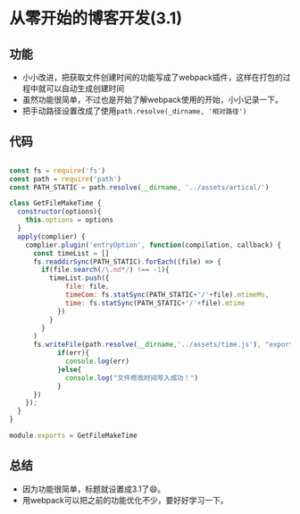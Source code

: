 # 从零开始的博客开发(3.1)

## 功能
- 小小改进，把获取文件创建时间的功能写成了webpack插件，这样在打包的过程中就可以自动生成创建时间
- 虽然功能很简单，不过也是开始了解webpack使用的开始，小小记录一下。
- 把手动路径设置改成了使用`path.resolve(_dirname, '相对路径')`

## 代码
```js

const fs = require('fs')
const path = require('path')
const PATH_STATIC = path.resolve(__dirname, '../assets/artical/')

class GetFileMakeTime {
  constructor(options){
    this.options = options
  }
  apply(complier) {
    complier.plugin('entryOption', function(compilation, callback) {
      const timeList = []
      fs.readdirSync(PATH_STATIC).forEach((file) => { 
        if(file.search(/\.md*/) !== -1){
          timeList.push({
              file: file,
              timeCom: fs.statSync(PATH_STATIC+'/'+file).mtimeMs,
              time: fs.statSync(PATH_STATIC+'/'+file).mtime
            })
          }
        }
      )
      fs.writeFile(path.resolve(__dirname,'../assets/time.js'), "export default "+JSON.stringify(timeList), (err) => {
            if(err){
              console.log(err)
            }else{
              console.log("文件修改时间写入成功！")
            }
      })
    });
  }
}

module.exports = GetFileMakeTime
```

## 总结
- 因为功能很简单，标题就设置成3.1了😄。
- 用webpack可以把之前的功能优化不少，要好好学习一下。